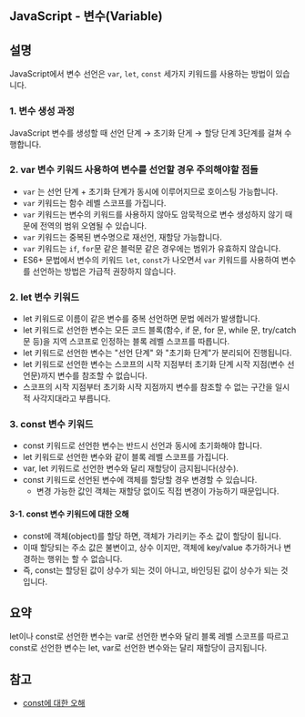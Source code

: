 ## JavaScript - 변수(Variable)

## 설명

JavaScript에서 변수 선언은 `var`, `let`, `const` 세가지 키워드를 사용하는 방법이 있습니다.

### 1. 변수 생성 과정

JavaScript 변수를 생성할 때 선언 단계 → 초기화 단게 → 할당 단계 3단계를 걸쳐 수행합니다.

### 2. var 변수 키워드 사용하여 변수를 선언할 경우 주의해야할 점들

- `var` 는 선언 단계 + 초기화 단계가 동시에 이루어지므로 호이스팅 가능합니다.
- `var` 키워드는 함수 레벨 스코프를 가집니다.
- `var` 키워드는 변수의 키워드를 사용하지 않아도 암묵적으로 변수 생성하지 않기 때문에 전역의 범위 오염될 수 있습니다.
- `var` 키워드는 중복된 변수명으로 재선언, 재할당 가능합니다.
- `var` 키워드는 `if`, `for`문 같은 블럭문 같은 경우에는 범위가 유효하지 않습니다.
- ES6+ 문법에서 변수의 키워드 `let`, `const`가 나오면서 `var` 키워드를 사용하여 변수를 선언하는 방법은 가급적 권장하지 않습니다.

### 2. let 변수 키워드

- let 키워드로 이름이 같은 변수를 중복 선언하면 문법 에러가 발생합니다.
- let 키워드로 선언한 변수는 모든 코드 블록(함수, if 문, for 문, while 문, try/catch 문 등)을 지역 스코프로 인정하는 블록 레벨 스코프를 따릅니다.
- let 키워드로 선언한 변수는 "선언 단계" 와 "초기화 단계"가 분리되어 진행됩니다.
- let 키워드로 선언한 변수는 스코프의 시작 지점부터 초기화 단계 시작 지점(변수 선언문)까지 변수를 참조할 수 없습니다.
- 스코프의 시작 지점부터 초기화 시작 지점까지 변수를 참조할 수 없는 구간을 일시적 사각지대라고 부릅니다.

### 3. const 변수 키워드

- const 키워드로 선언한 변수는 반드시 선언과 동시에 초기화해야 합니다.
- let 키워드로 선언한 변수와 같이 블록 레벨 스코프를 가집니다.
- var, let 키워드로 선언한 변수와 달리 재할당이 금지됩니다(상수).
- const 키워드로 선언된 변수에 객체를 할당할 경우 변경할 수 있습니다.
  - 변경 가능한 값인 객체는 재할당 없이도 직접 변경이 가능하기 때문입니다.

#### 3-1. const 변수 키워드에 대한 오해

- const에 객체(object)를 할당 하면, 객체가 가리키는 주소 값이 할당이 됩니다.
- 이때 할당되는 주소 값은 불변이고, 상수 이지만,
  객체에 key/value 추가하거나 변경하는 행위는 할 수 없습니다.
- 즉, const는 할당된 값이 상수가 되는 것이 아니고, 바인딩된 값이 상수가 되는 것 입니다.

## 요약

let이나 const로 선언한 변수는 var로 선언한 변수와 달리 블록 레벨 스코프를 따르고 const로 선언한 변수는 let, var로 선언한 변수와는 달리 재할당이 금지됩니다.

## 참고

- [const에 대한 오해](https://hyunseob.github.io/2016/11/21/misunderstanding-about-const/)

